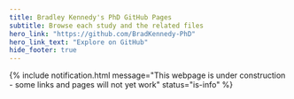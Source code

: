 ```yaml
---
title: Bradley Kennedy's PhD GitHub Pages
subtitle: Browse each study and the related files
hero_link: "https://github.com/BradKennedy-PhD"
hero_link_text: "Explore on GitHub"
hide_footer: true
---
```

{% include notification.html
message="This webpage is under construction - some links and pages will not yet work"
status="is-info" %}

